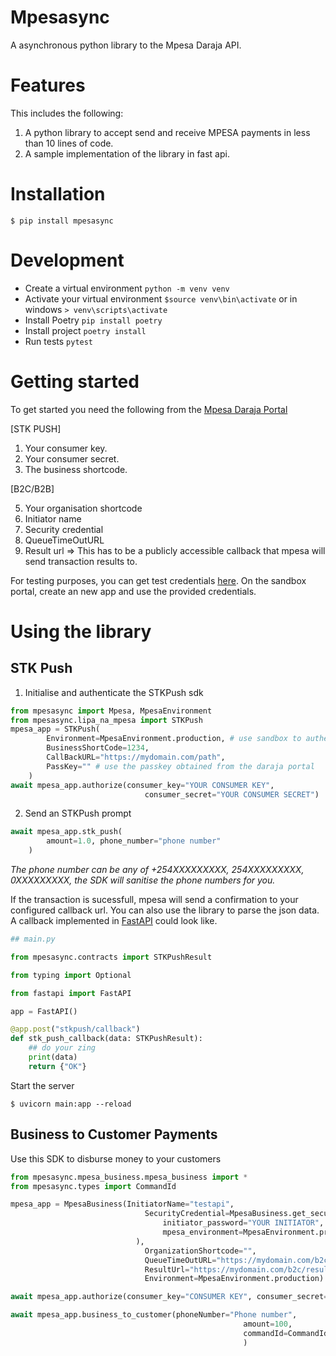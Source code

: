 # Mpesasync

A asynchronous python library to the Mpesa Daraja API.


# Features
This includes the following:
1. A python library to accept send and receive MPESA payments in less than 10 lines of code.
2. A sample implementation of the library in fast api.
# Installation
`$ pip install mpesasync`
# Development
* Create a virtual environment `python -m venv venv`
* Activate your virtual environment `$source venv\bin\activate` or in windows `> venv\scripts\activate`
* Install Poetry `pip install poetry`
* Install project `poetry install`
* Run tests `pytest`

# Getting started

To get started you need the following from the [Mpesa Daraja Portal](https://developer.safaricom.co.ke/)

[STK PUSH]
1. Your consumer key.
2. Your consumer secret.
3. The business shortcode.

[B2C/B2B]

5. Your organisation shortcode
6. Initiator name 
7. Security credential
8. QueueTimeOutURL
9. Result url => This has to be a publicly accessible callback that mpesa will send transaction results to.

For testing purposes, you can get test credentials [here](https://developer.safaricom.co.ke/MyApps).
On the sandbox portal, create an new app and use the provided credentials.

# Using the library
## STK Push

1. Initialise and authenticate the STKPush sdk

```python
from mpesasync import Mpesa, MpesaEnvironment
from mpesasync.lipa_na_mpesa import STKPush
mpesa_app = STKPush(
        Environment=MpesaEnvironment.production, # use sandbox to authenticate with sandbox credentials
        BusinessShortCode=1234, 
        CallBackURL="https://mydomain.com/path",
        PassKey="" # use the passkey obtained from the daraja portal
    )
await mpesa_app.authorize(consumer_key="YOUR CONSUMER KEY",
                              consumer_secret="YOUR CONSUMER SECRET")
```
2. Send an STKPush prompt
```python
await mpesa_app.stk_push(
        amount=1.0, phone_number="phone number"
    )
```

_The phone number can be any of +254XXXXXXXXX, 254XXXXXXXXX, 0XXXXXXXXX, the SDK will sanitise the phone numbers for you._

If the transaction is sucessfull, mpesa will send a confirmation to your configured callback url.
You can also use the library to parse the json data.
A callback implemented in [FastAPI](https://fastapi.tiangolo.com/) could look like.
```python
## main.py

from mpesasync.contracts import STKPushResult

from typing import Optional

from fastapi import FastAPI

app = FastAPI()

@app.post("stkpush/callback")
def stk_push_callback(data: STKPushResult):
    ## do your zing
    print(data)
    return {"OK"}

```
Start the server

`$ uvicorn main:app --reload`

## Business to Customer Payments
Use this SDK to disburse money to your customers

```python
from mpesasync.mpesa_business.mpesa_business import *
from mpesasync.types import CommandId

mpesa_app = MpesaBusiness(InitiatorName="testapi",
                              SecurityCredential=MpesaBusiness.get_security_credential(
                                  initiator_password="YOUR INITIATOR",
                                  mpesa_environment=MpesaEnvironment.production
                            ),
                              OrganizationShortcode="",
                              QueueTimeOutURL="https://mydomain.com/b2c/queue",
                              ResultUrl="https://mydomain.com/b2c/result",
                              Environment=MpesaEnvironment.production)

await mpesa_app.authorize(consumer_key="CONSUMER KEY", consumer_secret="CONSUMER SECRET")

await mpesa_app.business_to_customer(phoneNumber="Phone number",
                                                    amount=100,
                                                    commandId=CommandId.BusinessPayment
                                                    )
```
